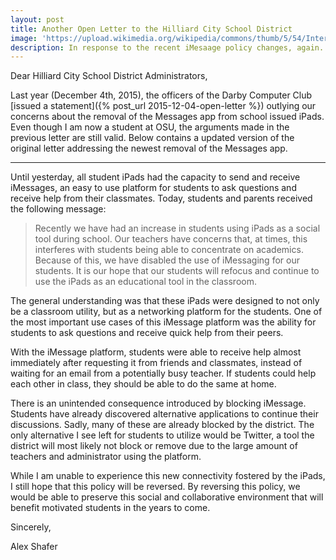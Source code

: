 ```yaml
---
layout: post
title: Another Open Letter to the Hilliard City School District
image: 'https://upload.wikimedia.org/wikipedia/commons/thumb/5/54/Internet-mail.svg/480px-Internet-mail.svg.png'
description: In response to the recent iMesaage policy changes, again.
---
```


Dear Hilliard City School District Administrators,

Last year (December 4th, 2015), the officers of the Darby Computer Club
[issued a statement]({% post_url 2015-12-04-open-letter %}) outlying our
concerns about the removal of the Messages app from school issued iPads. Even
though I am now a student at OSU, the arguments made in the previous letter are
still valid. Below contains a updated version of the original letter addressing
the newest removal of the Messages app.

---

Until yesterday, all student iPads had the capacity to send and receive
iMessages, an easy to use platform for students to ask questions and receive
help from their classmates. Today, students and parents received the following
message:

> Recently we have had an increase in students using iPads as a social tool
> during school.  Our teachers have concerns that, at times, this interferes
> with students being able to concentrate on academics.   Because of this, we
> have disabled the use of iMessaging for our students.  It is our hope that our
> students will refocus and continue to use the iPads as an educational tool in
> the classroom.

The general understanding was that these iPads were designed to not only be a
classroom utility, but as a networking platform for the students. One of the
most important use cases of this iMessage platform was the ability for students
to ask questions and receive quick help from their peers.

With the iMessage platform, students were able to  receive help almost
immediately after requesting it from friends and classmates, instead of waiting
for an email from a potentially busy teacher. If students could help each other
in class, they should be able to do the same at home.

There is an unintended consequence introduced by blocking iMessage.  Students
have already discovered alternative applications to continue their discussions.
Sadly, many of these are already blocked by the district.  The only alternative
I see left for students to utilize would be Twitter, a tool the district will
most likely not block or remove due to the large amount of teachers and
administrator using the platform.  

While I am unable to experience this new connectivity fostered by the iPads, I
still hope that this policy will be reversed. By reversing this policy, we would
be able to preserve this social and collaborative environment that will benefit
motivated students in the years to come.

Sincerely,

Alex Shafer
